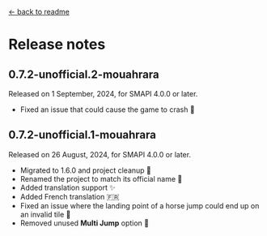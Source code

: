 ﻿[← back to readme](../README.md)

# Release notes

## 0.7.2-unofficial.2-mouahrara
Released on 1 September, 2024, for SMAPI 4.0.0 or later.
* Fixed an issue that could cause the game to crash 🔧

## 0.7.2-unofficial.1-mouahrara
Released on 26 August, 2024, for SMAPI 4.0.0 or later.
* Migrated to 1.6.0 and project cleanup 🚀
* Renamed the project to match its official name 📝
* Added translation support ✨
* Added French translation 🇫🇷
* Fixed an issue where the landing point of a horse jump could end up on an invalid tile 🔧
* Removed unused **Multi Jump** option 🧹
